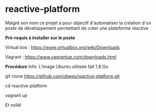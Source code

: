 # reactive-platform
Malgré son nom ce projet a pour objectif d'automatiser la création d'un poste de développement permettant de créer une plateforme réactive


<b>Pré-requis à installer sur le poste</b>

Virtual box : https://www.virtualbox.org/wiki/Downloads

Vagrant : https://www.vagrantup.com/downloads.html

<b>Procédure</b>
Info: L'image Ubuntu utilisée fait 1,8 Go

git clone https://github.com/obees/reactive-platform.git

cd reactive-platform

vagrant up


Et voilà!
